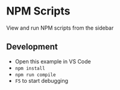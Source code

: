 # NPM Scripts

View and run NPM scripts from the sidebar

## Development

- Open this example in VS Code
- `npm install`
- `npm run compile`
- `F5` to start debugging
